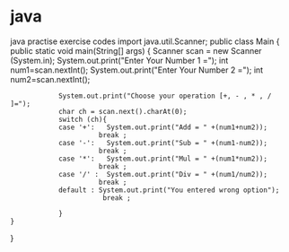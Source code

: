 # java
java practise exercise codes 
import java.util.Scanner;
public class Main
{
	public static void main(String[] args) {
		Scanner scan = new Scanner (System.in);
		System.out.print("Enter Your Number 1 =");
		int num1=scan.nextInt();
			System.out.print("Enter Your Number 2 =");
			int num2=scan.nextInt();
			
				System.out.print("Choose your operation [+, - , * , / ]=");
				char ch = scan.next().charAt(0);
				switch (ch){
				case '+': 	System.out.print("Add = " +(num1+num2));
				          break ;
				case '-': 	System.out.print("Sub = " +(num1-num2));
				          break ;
				case '*': 	System.out.print("Mul = " +(num1*num2));
				          break ;
				case '/' : 	System.out.print("Div = " +(num1/num2));
				          break ;   
				default : System.out.print("You entered wrong option");
				           break ;
				          
				}
	}
}
